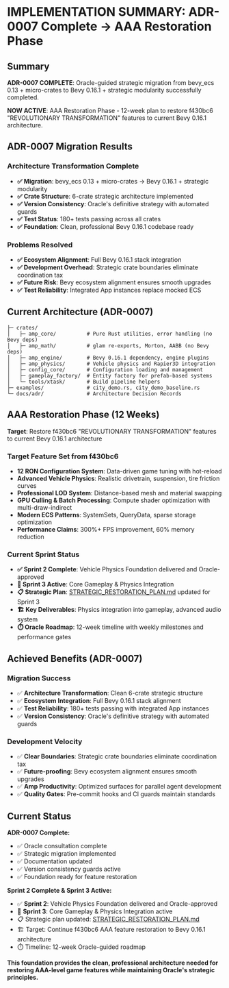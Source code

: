 # IMPLEMENTATION SUMMARY: ADR-0007 Complete → AAA Restoration Phase

## Summary

**ADR-0007 COMPLETE**: Oracle-guided strategic migration from bevy_ecs 0.13 + micro-crates to Bevy 0.16.1 + strategic modularity successfully completed.

**NOW ACTIVE**: AAA Restoration Phase - 12-week plan to restore f430bc6 "REVOLUTIONARY TRANSFORMATION" features to current Bevy 0.16.1 architecture.

## ADR-0007 Migration Results

### Architecture Transformation Complete
- **✅ Migration**: bevy_ecs 0.13 + micro-crates → Bevy 0.16.1 + strategic modularity
- **✅ Crate Structure**: 6-crate strategic architecture implemented
- **✅ Version Consistency**: Oracle's definitive strategy with automated guards
- **✅ Test Status**: 180+ tests passing across all crates
- **✅ Foundation**: Clean, professional Bevy 0.16.1 codebase ready

### Problems Resolved
- **✅ Ecosystem Alignment**: Full Bevy 0.16.1 stack integration
- **✅ Development Overhead**: Strategic crate boundaries eliminate coordination tax
- **✅ Future Risk**: Bevy ecosystem alignment ensures smooth upgrades
- **✅ Test Reliability**: Integrated App instances replace mocked ECS

## Current Architecture (ADR-0007)

```
├─ crates/
│   ├─ amp_core/          # Pure Rust utilities, error handling (no Bevy deps)
│   ├─ amp_math/          # glam re-exports, Morton, AABB (no Bevy deps)  
│   ├─ amp_engine/        # Bevy 0.16.1 dependency, engine plugins
│   ├─ amp_physics/       # Vehicle physics and Rapier3D integration
│   ├─ config_core/       # Configuration loading and management
│   ├─ gameplay_factory/  # Entity factory for prefab-based systems
│   └─ tools/xtask/       # Build pipeline helpers
├─ examples/              # city_demo.rs, city_demo_baseline.rs
└─ docs/adr/              # Architecture Decision Records
```

## AAA Restoration Phase (12 Weeks)

**Target**: Restore f430bc6 "REVOLUTIONARY TRANSFORMATION" features to current Bevy 0.16.1 architecture

### Target Feature Set from f430bc6
- **12 RON Configuration System**: Data-driven game tuning with hot-reload
- **Advanced Vehicle Physics**: Realistic drivetrain, suspension, tire friction curves
- **Professional LOD System**: Distance-based mesh and material swapping
- **GPU Culling & Batch Processing**: Compute shader optimization with multi-draw-indirect
- **Modern ECS Patterns**: SystemSets, QueryData, sparse storage optimization
- **Performance Claims**: 300%+ FPS improvement, 60% memory reduction

### Current Sprint Status
- **✅ Sprint 2 Complete**: Vehicle Physics Foundation delivered and Oracle-approved
- **🎯 Sprint 3 Active**: Core Gameplay & Physics Integration
- **📋 Strategic Plan**: [STRATEGIC_RESTORATION_PLAN.md](docs/STRATEGIC_RESTORATION_PLAN.md) updated for Sprint 3
- **🏗️ Key Deliverables**: Physics integration into gameplay, advanced audio system
- **⏱️ Oracle Roadmap**: 12-week timeline with weekly milestones and performance gates

## Achieved Benefits (ADR-0007)

### Migration Success
- ✅ **Architecture Transformation**: Clean 6-crate strategic structure
- ✅ **Ecosystem Integration**: Full Bevy 0.16.1 stack alignment
- ✅ **Test Reliability**: 180+ tests passing with integrated App instances
- ✅ **Version Consistency**: Oracle's definitive strategy with automated guards

### Development Velocity
- ✅ **Clear Boundaries**: Strategic crate boundaries eliminate coordination tax
- ✅ **Future-proofing**: Bevy ecosystem alignment ensures smooth upgrades
- ✅ **Amp Productivity**: Optimized surfaces for parallel agent development
- ✅ **Quality Gates**: Pre-commit hooks and CI guards maintain standards

## Current Status

**ADR-0007 Complete:**
- ✅ Oracle consultation complete
- ✅ Strategic migration implemented
- ✅ Documentation updated
- ✅ Version consistency guards active
- ✅ Foundation ready for feature restoration

**Sprint 2 Complete & Sprint 3 Active:**
- ✅ **Sprint 2**: Vehicle Physics Foundation delivered and Oracle-approved
- 🎯 **Sprint 3**: Core Gameplay & Physics Integration active
- 📋 Strategic plan updated: [STRATEGIC_RESTORATION_PLAN.md](docs/STRATEGIC_RESTORATION_PLAN.md)
- 🏗️ Target: Continue f430bc6 AAA feature restoration to Bevy 0.16.1 architecture
- ⏱️ Timeline: 12-week Oracle-guided roadmap

**This foundation provides the clean, professional architecture needed for restoring AAA-level game features while maintaining Oracle's strategic principles.**
